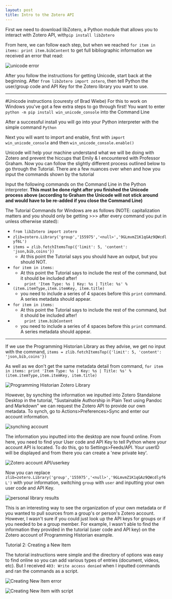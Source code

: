 ```yaml
---
layout: post
title: Intro to the Zotero API
---
```


First we need to download libZotero, a Python module that allows you to interact with Zotero API, with`pip install libZotero`

From here, we can follow each step, but when we reached `for item in items: print item.bibContent` to get full bibliographic information we received an error that read:

![unicode error](http://s29.postimg.org/cj0pc6hyf/unicodeerror.jpg)

After you follow the instructions for getting Unicode, start back at the beginning. After `from libZotero import zotero`, then tell Python the user/group code and API Key for the Zotero library you want to use.

---

#Unicode instructions (couresty of Brad Wiebe)
For this to work on Windows you've got a few extra steps to go through first!
You want to enter `python -m pip install win_unicode_console` into the Command Line

After a successful install you will go into your Python interpreter with the simple command `Python`

Next you will want to import and enable, first with `import win_unicode_console` and then `win_unicode_console.enable()`

Unicode will help your machine understand what we will be doing with Zotero and prevent the hiccups that Emily & I encountered with Professor Graham. Now you can follow the slightly different process outlined below to go through the Tutorial. There are a few nuances over when and how you input the commands shown by the tutorial

Input the following commands on the Command Line in the Python interpreter. **This must be done right after you finished the Unicode process above (according to Graham the Unicode will not stick around and would have to be re-added if you close the Command Line)**

The Tutorial Commands for Windows are as follows (NOTE: capitalization matters and you should only be getting >>> after every command you put in unless otherwise stated):
* `from libZotero import zotero`
* `zlib=zotero.Library('group','155975','<null>','9GLmvmZ1K1qGAz9QWcdlyf6L')`
* `items = zlib.fetchItemsTop({'limit': 5, 'content': 'json,bib,coins'})`
     * At this point the Tutorial says you should have an output, but you should NOT.
* `for item in items:`
     * At this point the Tutorial says to include the rest of the command, but it should be included after!
* `     print 'Item Type: %s | Key: %s | Title: %s' % (item.itemType,item.itemKey, item.title)`
     * you need to include a series of 4 spaces before this `print` command. A series metadata should appear.
* `for item in items:`
     * At this point the Tutorial says to include the rest of the command, but it should be included after!
* `     print item.bibContent`
     * you need to include a series of 4 spaces before this `print` command. A series metadata should appear.

---

If we use the Programming Historian Library as they advise, we get no input with the command, `items = zlib.fetchItemsTop({'limit': 5, 'content': 'json,bib,coins'})` 

As well as we don't get the same metadata detail from command, `for item in items:
print 'Item Type: %s | Key: %s | Title: %s' % (item.itemType,item.itemKey, item.title)`

![Programming Historian Zotero Library](http://s29.postimg.org/biiu60uhz/proghistzoterolib.jpg)

However, by synching the information we inputted into Zotero Standalone Desktop in the tutorial, "Sustainable Authorship in Plain Text using Pandoc and Markdown" we can request the Zotero API to provide our own metadata. To synch, go to Actions>Preferences>Sync and enter our account information.

![synching account](http://s9.postimg.org/5cfpz3ldb/zoterosynch.jpg)

The information you inputted into the desktop are now found online. From here, you need to find your User code and API Key to tell Python where your account API is located. To do this, go to Settings>Feeds/API. Your userID will be displayed and from there you can create a 'new private key'.

![Zotero account API/userkey](http://s10.postimg.org/byjtybr55/Zotero_API.jpg)

Now you can replace `zlib=zotero.Library('group','155975','<null>','9GLmvmZ1K1qGAz9QWcdlyf6L')` with your information, switching `group` with `user` and inputting your own user code and API Key.

![personal library results](http://s10.postimg.org/4jz3jound/personallibrary.jpg)

This is an interesting way to see the organization of your own metadata or if you wanted to pull sources from a group's or person's Zotero account. However, I wasn't sure if you could just look up the API keys for groups or if you needed to be a group member. For example, I wasn't able to find the information they provided in the tutorial (user code and API key) on the Zotero account of Programming Historian example. 

Tutorial 2: Creating a New Item

The tutorial instructions were simple and the directory of options was easy to find online so you can add various types of entries (document, videos, etc). But I received `403: Write access denied` when I inputted commands and ran the commands as a script. 

![Creating New Item error](http://s13.postimg.org/u4ugxd5nb/creatingnewitem.png)

![Creating New Item with script](http://s21.postimg.org/rgh4hcrh3/createnewitemwithscript.png)


